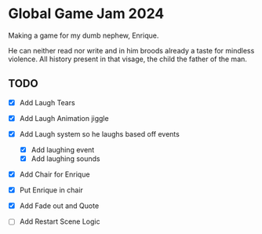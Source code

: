 # Global Game Jam 2024
Making a game for my dumb nephew, Enrique.

He can neither read nor write and in him broods already a taste for mindless violence. All history present in that visage, the child the father of the man.

## TODO
- [X] Add Laugh Tears
- [X] Add Laugh Animation jiggle
- [X] Add Laugh system so he laughs based off events
	- [X] Add laughing event
	- [X] Add laughing sounds
- [X] Add Chair for Enrique
- [X] Put Enrique in chair
- [X] Add Fade out and Quote
- [ ] Add Restart Scene Logic


